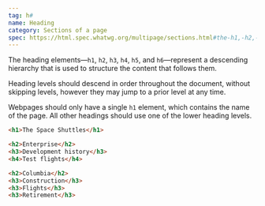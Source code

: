 ```yaml
---
tag: h#
name: Heading
category: Sections of a page
spec: https://html.spec.whatwg.org/multipage/sections.html#the-h1,-h2,-h3,-h4,-h5,-and-h6-elements
---
```


The heading elements—`h1`, `h2`, `h3`, `h4`, `h5`, and `h6`—represent a descending hierarchy that is used to structure the content that follows them.

Heading levels should descend in order throughout the document, without skipping levels, however they may jump to a prior level at any time.

Webpages should only have a single `h1` element, which contains the name of the page. All other headings should use one of the lower heading levels.

<!-- prettier-ignore-start -->
```html
<h1>The Space Shuttles</h1>

<h2>Enterprise</h2>
<h3>Development history</h3>
<h4>Test flights</h4>

<h2>Columbia</h2>
<h3>Construction</h3>
<h3>Flights</h3>
<h3>Retirement</h3>
```
<!-- prettier-ignore-end -->
